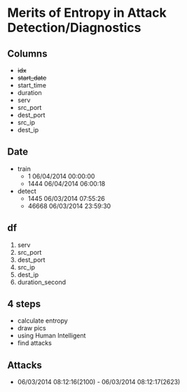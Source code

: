 # Merits of Entropy in Attack Detection/Diagnostics

## Columns

* ~~idx~~
* ~~start_date~~
* start_time
* duration
* serv
* src_port
* dest_port
* src_ip
* dest_ip

## Date

* train
    * 1 06/04/2014 00:00:00
    * 1444 06/04/2014 06:00:18
* detect
    * 1445 06/03/2014 07:55:26
    * 46668 06/03/2014 23:59:30

## df

1. serv
1. src_port
1. dest_port
1. src_ip
1. dest_ip
1. duration_second

## 4 steps

* calculate entropy
* draw pics
* using Human Intelligent
* find attacks

## Attacks

* 06/03/2014 08:12:16(2100) - 06/03/2014 08:12:17(2623)